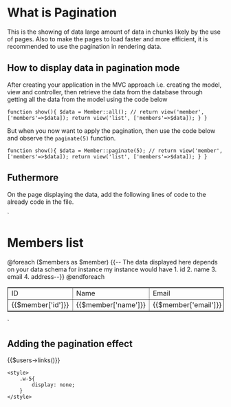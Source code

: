 # What is Pagination

This is the showing of data large amount of data in chunks likely by the use of pages. Also to make the pages to load faster and more efficient, it is recommended to use the pagination in rendering data.

## How to display data in pagination mode

After creating your application in the MVC approach i.e. creating the model, view and controller, then retrieve the data from the database through getting all the data from the model using the code below

`function show(){
        $data = Member::all();
        // return view('member',['members'=>$data]);
        return view('list', ['members'=>$data]);
    }
}`

But when you now want to apply the pagination, then use the code below and observe the `paginate(5)` function.

`function show(){
        $data = Member::paginate(5);
        // return view('member',['members'=>$data]);
        return view('list', ['members'=>$data]);
    }
}`

## Futhermore

On the page displaying the data, add the following lines of code to the already code in the file.

`<!DOCTYPE html>

<html lang="en">
<head>
    <meta charset="UTF-8">
    <meta name="viewport" content="width=device-width, initial-scale=1.0">
    <meta http-equiv="X-UA-Compatible" content="ie=edge">
    <title>Pagination</title>
</head>
<body>
    <h1>Members list</h1>
    <table border="1">
        <tr>
            <td>ID</td>
            <td>Name</td>
            <td>Email</td>
            <td>Address</td>
        </tr>
        @foreach ($members as $member)
        {{-- The data displayed here depends on your data schema  for instance my instance would have 
            1. id
            2. name
            3. email
            4. address--}}
            <tr>
                <td>{{$member['id']}}</td>
                <td>{{$member['name']}}</td>
                <td>{{$member['email']}}</td>
                <td>{{$member['address']}}</td>
            </tr>
        @endforeach
    </table>
    
</body>
</html>`

## Adding the pagination effect

<!-- <pre> -->
 <span>
        {{$users->links()}}
    </span>

    <style>
        .w-5{
            display: none;
        }
    </style>

<!-- </pre> -->
